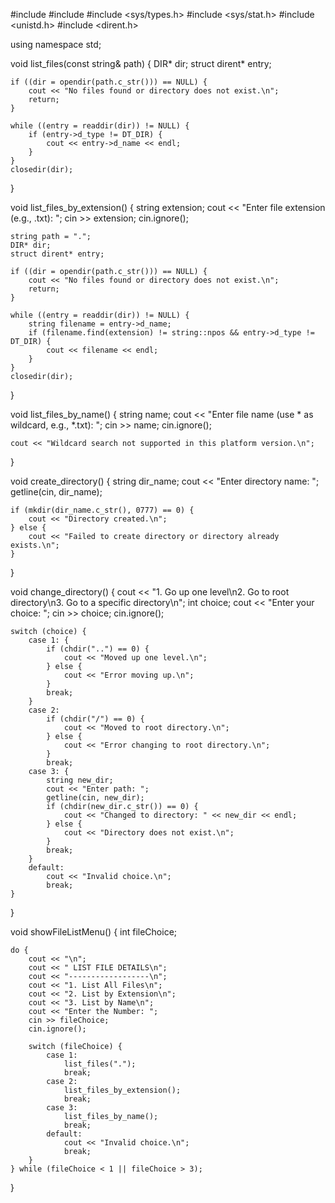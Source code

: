 #include <iostream>
#include <string>
#include <sys/types.h>
#include <sys/stat.h>
#include <unistd.h>
#include <dirent.h>

using namespace std;

void list_files(const string& path) {
    DIR* dir;
    struct dirent* entry;

    if ((dir = opendir(path.c_str())) == NULL) {
        cout << "No files found or directory does not exist.\n";
        return;
    }

    while ((entry = readdir(dir)) != NULL) {
        if (entry->d_type != DT_DIR) {
            cout << entry->d_name << endl;
        }
    }
    closedir(dir);
}

void list_files_by_extension() {
    string extension;
    cout << "Enter file extension (e.g., .txt): ";
    cin >> extension;
    cin.ignore();

    string path = ".";
    DIR* dir;
    struct dirent* entry;

    if ((dir = opendir(path.c_str())) == NULL) {
        cout << "No files found or directory does not exist.\n";
        return;
    }

    while ((entry = readdir(dir)) != NULL) {
        string filename = entry->d_name;
        if (filename.find(extension) != string::npos && entry->d_type != DT_DIR) {
            cout << filename << endl;
        }
    }
    closedir(dir);
}

void list_files_by_name() {
    string name;
    cout << "Enter file name (use * as wildcard, e.g., *.txt): ";
    cin >> name;
    cin.ignore();

    cout << "Wildcard search not supported in this platform version.\n";
}

void create_directory() {
    string dir_name;
    cout << "Enter directory name: ";
    getline(cin, dir_name);

    if (mkdir(dir_name.c_str(), 0777) == 0) {
        cout << "Directory created.\n";
    } else {
        cout << "Failed to create directory or directory already exists.\n";
    }
}

void change_directory() {
    cout << "1. Go up one level\n2. Go to root directory\n3. Go to a specific directory\n";
    int choice;
    cout << "Enter your choice: ";
    cin >> choice;
    cin.ignore();  

    switch (choice) {
        case 1: {
            if (chdir("..") == 0) {
                cout << "Moved up one level.\n";
            } else {
                cout << "Error moving up.\n";
            }
            break;
        }
        case 2:
            if (chdir("/") == 0) {
                cout << "Moved to root directory.\n";
            } else {
                cout << "Error changing to root directory.\n";
            }
            break;
        case 3: {
            string new_dir;
            cout << "Enter path: ";
            getline(cin, new_dir);
            if (chdir(new_dir.c_str()) == 0) {
                cout << "Changed to directory: " << new_dir << endl;
            } else {
                cout << "Directory does not exist.\n";
            }
            break;
        }
        default:
            cout << "Invalid choice.\n";
            break;
    }
}

void showFileListMenu() {
    int fileChoice;

    do {
        cout << "\n";
        cout << " LIST FILE DETAILS\n"; 
        cout << "------------------\n";
        cout << "1. List All Files\n";
        cout << "2. List by Extension\n";
        cout << "3. List by Name\n"; 
        cout << "Enter the Number: ";
        cin >> fileChoice;
        cin.ignore();  

        switch (fileChoice) {
            case 1:
                list_files(".");
                break;
            case 2:
                list_files_by_extension();
                break;
            case 3:
                list_files_by_name();
                break;
            default:
                cout << "Invalid choice.\n";
                break;
        }
    } while (fileChoice < 1 || fileChoice > 3);  
}

